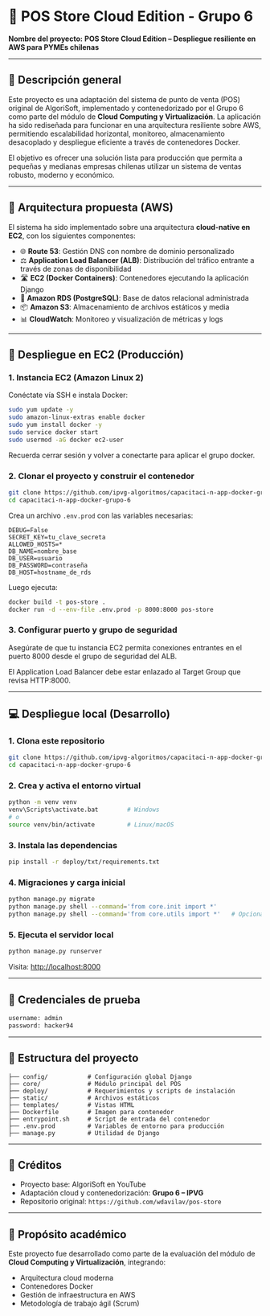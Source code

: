 # 🍎 POS Store Cloud Edition - Grupo 6

**Nombre del proyecto:**
**POS Store Cloud Edition – Despliegue resiliente en AWS para PYMEs chilenas**

---

## 📘 Descripción general

Este proyecto es una adaptación del sistema de punto de venta (POS) original de AlgoriSoft, implementado y contenedorizado por el Grupo 6 como parte del módulo de **Cloud Computing y Virtualización**.
La aplicación ha sido rediseñada para funcionar en una arquitectura resiliente sobre AWS, permitiendo escalabilidad horizontal, monitoreo, almacenamiento desacoplado y despliegue eficiente a través de contenedores Docker.

El objetivo es ofrecer una solución lista para producción que permita a pequeñas y medianas empresas chilenas utilizar un sistema de ventas robusto, moderno y económico.

---

## 🧱 Arquitectura propuesta (AWS)

El sistema ha sido implementado sobre una arquitectura **cloud-native en EC2**, con los siguientes componentes:

* 🌐 **Route 53**: Gestión DNS con nombre de dominio personalizado
* ⚖️ **Application Load Balancer (ALB)**: Distribución del tráfico entrante a través de zonas de disponibilidad
* 🛣️ **EC2 (Docker Containers)**: Contenedores ejecutando la aplicación Django
* 📃️ **Amazon RDS (PostgreSQL)**: Base de datos relacional administrada
* 📦 **Amazon S3**: Almacenamiento de archivos estáticos y media
* 📊 **CloudWatch**: Monitoreo y visualización de métricas y logs

---

## 🚀 Despliegue en EC2 (Producción)

### 1. Instancia EC2 (Amazon Linux 2)

Conéctate vía SSH e instala Docker:

```bash
sudo yum update -y
sudo amazon-linux-extras enable docker
sudo yum install docker -y
sudo service docker start
sudo usermod -aG docker ec2-user
```

Recuerda cerrar sesión y volver a conectarte para aplicar el grupo docker.

### 2. Clonar el proyecto y construir el contenedor

```bash
git clone https://github.com/ipvg-algoritmos/capacitaci-n-app-docker-grupo-6.git
cd capacitaci-n-app-docker-grupo-6
```

Crea un archivo `.env.prod` con las variables necesarias:

```env
DEBUG=False
SECRET_KEY=tu_clave_secreta
ALLOWED_HOSTS=*
DB_NAME=nombre_base
DB_USER=usuario
DB_PASSWORD=contraseña
DB_HOST=hostname_de_rds
```

Luego ejecuta:

```bash
docker build -t pos-store .
docker run -d --env-file .env.prod -p 8000:8000 pos-store
```

### 3. Configurar puerto y grupo de seguridad

Asegúrate de que tu instancia EC2 permita conexiones entrantes en el puerto 8000 desde el grupo de seguridad del ALB.

El Application Load Balancer debe estar enlazado al Target Group que revisa HTTP:8000.

---

## 💻 Despliegue local (Desarrollo)

### 1. Clona este repositorio

```bash
git clone https://github.com/ipvg-algoritmos/capacitaci-n-app-docker-grupo-6.git
cd capacitaci-n-app-docker-grupo-6
```

### 2. Crea y activa el entorno virtual

```bash
python -m venv venv
venv\Scripts\activate.bat        # Windows
# o
source venv/bin/activate         # Linux/macOS
```

### 3. Instala las dependencias

```bash
pip install -r deploy/txt/requirements.txt
```

### 4. Migraciones y carga inicial

```bash
python manage.py migrate
python manage.py shell --command='from core.init import *'
python manage.py shell --command='from core.utils import *'   # Opcional
```

### 5. Ejecuta el servidor local

```bash
python manage.py runserver
```

Visita: [http://localhost:8000](http://localhost:8000)

---

## 🔐 Credenciales de prueba

```bash
username: admin
password: hacker94
```

---

## 📁 Estructura del proyecto

```
├── config/           # Configuración global Django
├── core/             # Módulo principal del POS
├── deploy/           # Requerimientos y scripts de instalación
├── static/           # Archivos estáticos
├── templates/        # Vistas HTML
├── Dockerfile        # Imagen para contenedor
├── entrypoint.sh     # Script de entrada del contenedor
├── .env.prod         # Variables de entorno para producción
├── manage.py         # Utilidad de Django
```

---

## 📙 Créditos

* Proyecto base: AlgoriSoft en YouTube
* Adaptación cloud y contenedorización: **Grupo 6 – IPVG**
* Repositorio original: `https://github.com/wdavilav/pos-store`

---

## 🧠 Propósito académico

Este proyecto fue desarrollado como parte de la evaluación del módulo de **Cloud Computing y Virtualización**, integrando:

* Arquitectura cloud moderna
* Contenedores Docker
* Gestión de infraestructura en AWS
* Metodología de trabajo ágil (Scrum)

